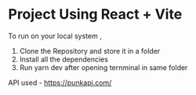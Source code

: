 # Project Using React + Vite
To run on your local system ,
 1. Clone the Repository and store it in a folder
 2. Install all the dependencies
 3. Run yarn dev after opening ternminal in same folder

API used - https://punkapi.com/
